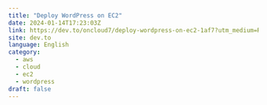 ```yaml
---
title: "Deploy WordPress on EC2"
date: 2024-01-14T17:23:03Z
link: https://dev.to/oncloud7/deploy-wordpress-on-ec2-1af7?utm_medium=RSS&utm_source=news.12bit.vn
site: dev.to
language: English
category:
  - aws
  - cloud
  - ec2
  - wordpress
draft: false
---
```

